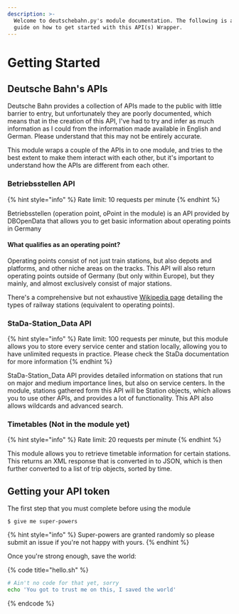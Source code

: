 ```yaml
---
description: >-
  Welcome to deutschebahn.py's module documentation. The following is a basic
  guide on how to get started with this API(s) Wrapper.
---
```


# Getting Started

## Deutsche Bahn's APIs

Deutsche Bahn provides a collection of APIs made to the public with little barrier to entry, but unfortunately they are poorly documented, which means that in the creation of this API, I've had to try and infer as much information as I could from the information made available in English and German. Please understand that this may not be entirely accurate.

This module wraps a couple of the APIs in to one module, and tries to the best extent to make them interact with each other, but it's important to understand how the APIs are different from each other.

### Betriebsstellen API 

{% hint style="info" %}
Rate limit: 10 requests per minute
{% endhint %}

Betriebsstellen \(operation point, oPoint in the module\) is an API provided by DBOpenData that allows you to get basic information about operating points in Germany

#### What qualifies as an operating point?

Operating points consist of not just train stations, but also depots and platforms, and other niche areas on the tracks. This API will also return operating points outside of Germany \(but only within Europe\), but they mainly, and almost exclusively consist of major stations.

There's a comprehensive but not exhaustive [Wikipedia page](https://en.wikipedia.org/wiki/Railway_station_types_in_Germany) detailing the types of railway stations \(equivalent to operating points\). 

### StaDa-Station\_Data API

{% hint style="info" %}
Rate limit: 100 requests per minute, but this module allows you to store every service center and station locally, allowing you to have unlimited requests in practice. Please check the StaDa documentation for more information
{% endhint %}

StaDa-Station\_Data API provides detailed information on stations that run on major and medium importance lines, but also on service centers. In the module, stations gathered form this API will be Station objects, which allows you to use other APIs, and provides a lot of functionality. This API also allows wildcards and advanced search.

### Timetables \(Not in the module yet\)

{% hint style="info" %}
Rate limit: 20 requests per minute
{% endhint %}

This module allows you to retrieve timetable information for certain stations. This returns an XML response that is converted in to JSON, which is then further converted to a list of trip objects, sorted by time.

## Getting your API token

The first step that you must complete before using the module

```
$ give me super-powers
```

{% hint style="info" %}
 Super-powers are granted randomly so please submit an issue if you're not happy with yours.
{% endhint %}

Once you're strong enough, save the world:

{% code title="hello.sh" %}
```bash
# Ain't no code for that yet, sorry
echo 'You got to trust me on this, I saved the world'
```
{% endcode %}



